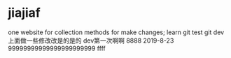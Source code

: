 ﻿# jiajiaf
one website for collection methods for make changes;
learn git test git
dev 上面做一些修改改是的是的  dev第一次啊啊 8888
2019-8-23
99999999999999999999999
ffff
